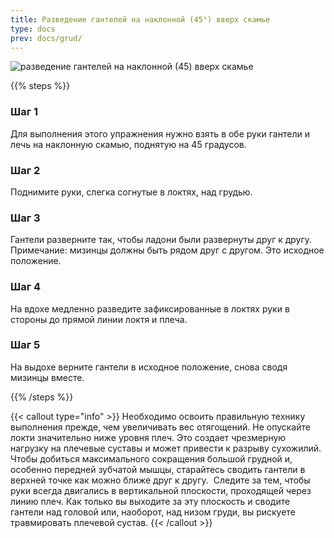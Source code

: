 ```yaml
---
title: Разведение гантелей на наклонной (45°) вверх скамье
type: docs
prev: docs/grud/
---
```

![разведение гантелей на наклонной (45) вверх скамье](https://github.com/user-attachments/assets/0f0e92c7-e2c0-4e0a-8507-46be9737febd)

{{% steps %}}

### Шаг 1
Для выполнения этого упражнения нужно взять в обе руки гантели и лечь на наклонную скамью, поднятую на 45 градусов.

### Шаг 2
Поднимите руки, слегка согнутые в локтях, над грудью.

### Шаг 3
Гантели разверните так, чтобы ладони были развернуты друг к другу. Примечание: мизинцы должны быть рядом друг с другом.
Это исходное положение.

### Шаг 4
На вдохе медленно разведите зафиксированные в локтях руки в стороны до прямой линии локтя и плеча.

### Шаг 5
На выдохе верните гантели в исходное положение, снова сводя мизинцы вместе.

{{% /steps %}}

{{< callout type="info" >}}
Необходимо освоить правильную технику выполнения прежде, чем увеличивать вес отягощений. Не опускайте локти значительно ниже уровня плеч. Это создает чрезмерную нагрузку на плечевые суставы и может привести к разрыву сухожилий.
﻿﻿
Чтобы добиться максимального сокращения большой грудной и, особенно передней зубчатой мышцы, старайтесь сводить гантели в верхней точке как можно ближе друг к другу.
﻿﻿
Следите за тем, чтобы руки всегда двигались в вертикальной плоскости, проходящей через линию плеч. Как только вы выходите за эту плоскость и сводите гантели над головой или, наоборот, над низом груди, вы рискуете травмировать плечевой сустав.
{{< /callout >}}
